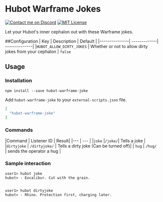 # Hubot Warframe Jokes
[![Contact me on Discord](https://img.shields.io/badge/discord-Tobiah%238452-7289DA.svg)](https://discord.gg/0108TK6065s44uH5j)
[![MIT License](https://img.shields.io/badge/license-MIT-blue.svg)](http://choosealicense.com/licenses/mit/)


Let your Hubot's inner cephalon out with these Warframe jokes.


##Configuration
| Key | Description | Default |
|---------------| -------------| --------------|
|`HUBOT_ALLOW_DIRTY_JOKES` | Whether or not to allow dirty jokes from your cephalon | `false`

## Usage

### Installation

`
npm install --save hubot-warframe-joke
`

Add `hubot-warframe-joke` to your `external-scripts.json` file.

```json
[
  "hubot-warframe-joke"
]
```

### Commands
|Command | Listener ID | Result|
|--- | --- |
|`joke` |`/joke/`| Tells a joke |
|`dirtyjoke` | `/dirtyjoke/` | Tells a dirty joke (Can be turned off)|
| `hug` | `/hug/` | sends the operator a hug |

### Sample interaction
```
user1> hubot joke
hubot> - Excalibur. Cut with the grain.


user1> hubot dirtyjoke
hubot> - Rhino. Protection first, charging later.
```